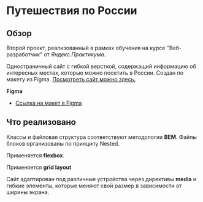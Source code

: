 # Путешествия по России

## Обзор

Второй проект, реализованный в рамках обучения на курсе "Веб-разработчик" от _Яндекс.Практикума_.

Одностраничный сайт с гибкой версткой, содержащий информацию об интересных местах, которые можно посетить в России. Создан по макету из Figma. 
[Посмотреть сайт можно здесь.](https://ggalushko.github.io/russian-travel/)

**Figma**

- [Ссылка на макет в Figma](https://www.figma.com/file/5S2WSbEFL6awjVWJ0NWL8Q/Sprint-3_-Russia-_-desktop-mobile?node-id=28503%3A0)

## Что реализовано

Классы и файловая структура соответствуют методологии **BEM**. Файлы блоков организованы по принципу Nested.

Применяется **flexbox**.

Применяется **grid layout**

Сайт адаптирован под различные устройства через директивы **media** и гибкие элементы, которые меняют свой размер в зависимости от ширины экрана.
